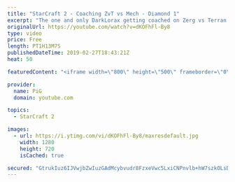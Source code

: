 ```yaml
---
title: "StarCraft 2 - Coaching ZvT vs Mech - Diamond 1"
excerpt: "The one and only DarkLorax getting coached on Zerg vs Terran!    -- Watch live at https://www.twitch.tv/x5_pig My NEW HP: https://pigstarcraft.com/ My Twitter: https://twitter.com/x5_PiG My Instagram: https://www.instagram.com/pigsc2/ My Facebook: https://www.facebook.com/PiGSC2/  Link to my Discord:"
originalUrl: https://youtube.com/watch?v=dKOFhFl-By8
type: video
price: Free
length: PT1H13M7S
publishedDateTime: 2019-02-27T18:43:21Z
heat: 50

featuredContent: "<iframe width=\"800\" height=\"500\" frameborder=\"0\" src=\"https://www.youtube.com/embed/dKOFhFl-By8\" allow=\"accelerometer; autoplay; encrypted-media; gyroscope; picture-in-picture\" allowfullscreen></iframe>"

provider:
  name: PiG
  domain: youtube.com

topics:
  - StarCraft 2

images:
  - url: https://i.ytimg.com/vi/dKOFhFl-By8/maxresdefault.jpg
    width: 1280
    height: 720
    isCached: true

secured: "GtrukIuz6IJVwjbZwIuzGAdMcybvudr8FzxeVwc5LxiCNPnvlb+hW7szkOLsDj0PUnGY1Ozq0ylHolIBVTJHF2C5ECRSe40xUnFvTwLMnJvPShFShwLs8pa5vGdfIIcWfqvw4UFCacasqGbQvzSMw6lIIjK5CJp/kj7fBcSBpNPCybOYzSKNQAQgDEmtbW79F3o3xVdl6wLKq3poJqnm8B9/AhAC++WR2UPc2boqC5jY8SpiIh5e1LkOICWjAQgjAu3QQMva5bDCOQDabKxYRRdi98KXCSUEKmnCOlQ8UtXUIiM5Ozzu8DK3nEpnxTLV14EbI9IrQwJWUAxyDwHTrMWRT2E6CK1JIYWtO9/+z1aU+Rf1xGtiwfewaBuJtpFQg/oVEYaczOTvXYxE++DHV+VdSNmPtldUSzq8Mwe4Law=;XwDC//FheQEu+ZDymOgG0g=="
---
```


